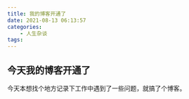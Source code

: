 ```yaml
---
title: 我的博客开通了
date: 2021-08-13 06:13:57
categories:
    - 人生杂谈
tags:
---
```


## 今天我的博客开通了

今天本想找个地方记录下工作中遇到了一些问题，就搞了个博客。